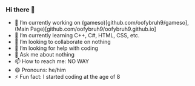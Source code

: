 ### Hi there 👋

- 🔭 I’m currently working on (gameso)[github.com/oofybruh9/gameso], (Main Page)[github.com/oofybruh9/oofybruh9.github.io]
- 🌱 I’m currently learning C++, C#, HTML, CSS, etc.
- 👯 I’m looking to collaborate on nothing
- 🤔 I’m looking for help with coding
- 💬 Ask me about nothing
- 📫 How to reach me: NO WAY
- 😄 Pronouns: he/him
- ⚡ Fun fact: I started coding at the age of 8
